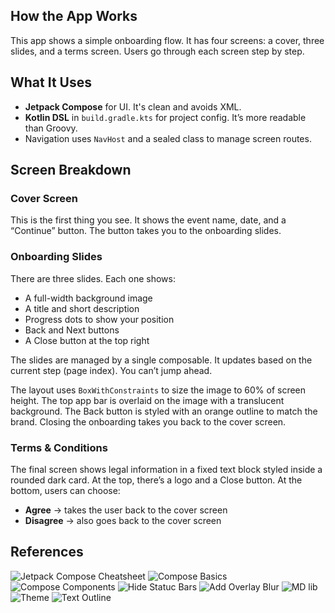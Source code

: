 ## How the App Works

This app shows a simple onboarding flow. It has four screens: a cover, three slides, and a terms screen. Users go through each screen step by step.

## What It Uses

- **Jetpack Compose** for UI. It's clean and avoids XML.
- **Kotlin DSL** in `build.gradle.kts` for project config. It’s more readable than Groovy.
- Navigation uses `NavHost` and a sealed class to manage screen routes.

## Screen Breakdown

### Cover Screen

This is the first thing you see. It shows the event name, date, and a “Continue” button. The button takes you to the onboarding slides.

### Onboarding Slides

There are three slides. Each one shows:
- A full-width background image
- A title and short description
- Progress dots to show your position
- Back and Next buttons
- A Close button at the top right

The slides are managed by a single composable. It updates based on the current step (page index). You can’t jump ahead.

The layout uses `BoxWithConstraints` to size the image to 60% of screen height. The top app bar is overlaid on the image with a translucent background. The Back button is styled with an orange outline to match the brand. Closing the onboarding takes you back to the cover screen.

### Terms & Conditions

The final screen shows legal information in a fixed text block styled inside a rounded dark card. At the top, there’s a logo and a Close button. At the bottom, users can choose:

- **Agree** -> takes the user back to the cover screen
- **Disagree** -> also goes back to the cover screen

## References

![Jetpack Compose Cheatsheet](https://blog.stackademic.com/jetpack-compose-cheatsheet-your-quick-guide-to-modern-android-ui-development-0f24b5d6b7fe)
![Compose Basics](https://developer.android.com/codelabs/jetpack-compose-basics#0)
![Compose Components](https://developer.android.com/develop/ui/compose/components)
![Hide Statuc Bars](https://developer.android.com/develop/ui/views/layout/immersive)
![Add Overlay Blur](https://timilehin-ty.medium.com/an-overlay-blur-with-androids-jetpack-compose-is-harder-than-it-should-be-e4e4e983cd11)
![MD lib](https://github.com/jeziellago/compose-markdown)
![Theme](https://medium.com/@riztech.dev/theming-and-styling-in-jetpack-compose-with-materialtheme-c0c8254d8404)
![Text Outline](https://stackoverflow.com/questions/66958260/how-to-outline-text-in-jetpack-compose)